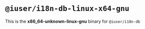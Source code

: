# `@iuser/i18n-db-linux-x64-gnu`

This is the **x86_64-unknown-linux-gnu** binary for `@iuser/i18n-db`
